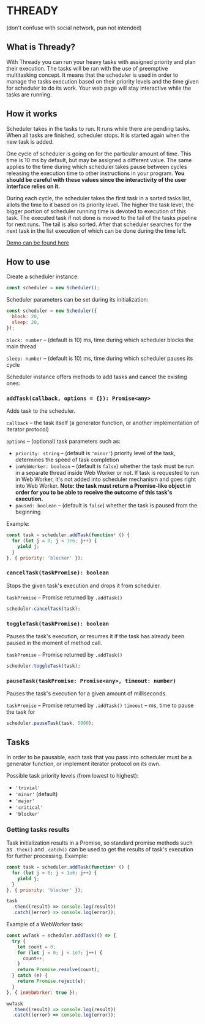 # THREADY
(don't confuse with social network, pun not intended)

## What is Thready?
With Thready you can run your heavy tasks with assigned priority and plan their execution. The tasks will be ran with the use of preemptive multitasking concept. It means that the scheduler is used in order to manage the tasks execution based on their priority levels and the time given for scheduler to do its work. Your web page will stay interactive while the tasks are running.

## How it works
Scheduler takes in the tasks to run. It runs while there are pending tasks. When all tasks are finished, scheduler stops. It is started again when the new task is added.

One cycle of scheduler is going on for the particular amount of time. This time is 10 ms by default, but may be assigned a different value. The same applies to the time during which scheduler takes pause between cycles releasing the execution time to other instructions in your program. **You should be careful with these values since the interactivity of the user interface relies on it.**

During each cycle, the scheduler takes the first task in a sorted tasks list, allots the time to it based on its priority level. The higher the task level, the bigger portion of scheduler running time is devoted to execution of this task. The executed task if not done is moved to the tail of the tasks pipeline for next runs. The tail is also sorted. After that scheduler searches for the next task in the list execution of which can be done during the time left.

[Demo can be found here](https://adelfattakhova.github.io/thready/demo/)

## How to use
Create a scheduler instance:
```js
const scheduler = new Scheduler();
```

Scheduler parameters can be set during its initialization:
```js
const scheduler = new Scheduler({
  block: 20,
  sleep: 20,
});
```
`block: number` – (default is 10) ms, time during which scheduler blocks the main thread

`sleep: number` – (default is 10) ms, time during which scheduler pauses its cycle

Scheduler instance offers methods to add tasks and cancel the existing ones:

### `addTask(callback, options = {}): Promise<any>`
Adds task to the scheduler.

`callback` – the task itself (a generator function, or another implementation of iterator protocol)

`options` – (optional) task parameters such as:
- `priority: string` – (default is `'minor'`) priority level of the task, determines the speed of task completion
- `inWebWorker: boolean` – (default is `false`) whether the task must be run in a separate thread inside Web Worker or not. If task is requested to run in Web Worker, it's not added into scheduler mechanism and goes right into Web Worker. **Note: the task must return a Promise-like object in order for you to be able to receive the outcome of this task's execution.**
- `paused: boolean` – (default is `false`) whether the task is paused from the beginning

Example:
```js
const task = scheduler.addTask(function* () {
  for (let j = 0; j < 1e6; j++) {
    yield j;
  }
}, { priority: 'blocker' });
```

### `cancelTask(taskPromise): boolean`
Stops the given task's execution and drops it from scheduler.

`taskPromise` – Promise returned by `.addTask()`

```js
scheduler.cancelTask(task);
```

### `toggleTask(taskPromise): boolean`
Pauses the task's execution, or resumes it if the task has already been paused in the moment of method call.

`taskPromise` – Promise returned by `.addTask()`

```js
scheduler.toggleTask(task);
```

### `pauseTask(taskPromise: Promise<any>, timeout: number)`
Pauses the task's execution for a given amount of milliseconds.

`taskPromise` – Promise returned by `.addTask()`
`timeout` – ms, time to pause the task for

```js
scheduler.pauseTask(task, 5000);
```

## Tasks
In order to be pausable, each task that you pass into scheduler must be a generator function, or implement iterator protocol on its own.

Possible task priority levels (from lowest to highest):
- `'trivial'`
- `'minor'` (default)
- `'major'`
- `'critical'`
- `'blocker'`

### Getting tasks results

Task initialization results in a Promise, so standard promise methods such as `.then()` and `.catch()` can be used to get the results of task's execution for further processing. Example:
```js
const task = scheduler.addTask(function* () {
  for (let j = 0; j < 1e6; j++) {
    yield j;
  }
}, { priority: 'blocker' });

task
  .then((result) => console.log(result))
  .catch((error) => console.log(error));
```

Example of a WebWorker task:
```js
const wwTask = scheduler.addTask(() => {
  try {
    let count = 0;
    for (let j = 0; j < 1e7; j++) {
      count++;
    }
    return Promise.resolve(count);
  } catch (e) {
    return Promise.reject(e);
  }
}, { inWebWorker: true });

wwTask
  .then((result) => console.log(result))
  .catch((error) => console.log(error));
```
